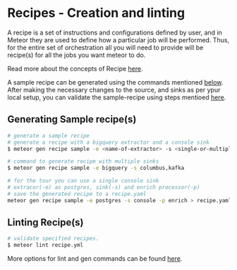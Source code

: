 # Recipes - Creation and linting

A recipe is a set of instructions and configurations defined by user, and in Meteor they are used to define how a particular job will be performed.
Thus, for the entire set of orchestration all you will need to provide will be recipe\(s\) for all the jobs you want meteor to do.

Read more about the concepts of Recipe [here](../concepts/recipe.md).

A sample recipe can be generated using the commands mentioned [below](#generating-sample-recipes).
After making the necessary changes to the source, and sinks as per ypur local setup, you can validate the sample-recipe using steps mentioed [here](#linting-recipes).

## Generating Sample recipe\(s\)

```bash
# generate a sample recipe
# generate a recipe with a bigquery extractor and a console sink
$ meteor gen recipe sample -e <name-of-extractor> -s <single-or-multiple-sinks> -p <name-of-processors>

# command to generate recipe with multiple sinks
$ meteor gen recipe sample -e bigquery -s columbus,kafka

# for the tour you can use a single console sink
# extracor(-e) as postgres, sink(-s) and enrich processor(-p)
# save the generated recipe to a recipe.yaml
meteor gen recipe sample -e postgres -s console -p enrich > recipe.yaml
```

## Linting Recipe\(s\)

```bash
# validate specified recipes.
$ meteor lint recipe.yml
```

More options for lint and gen commands can be found [here](../reference/commands.md).

